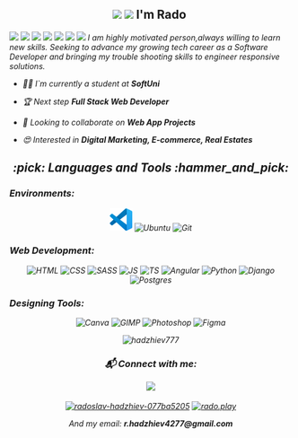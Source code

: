 <h2 align="center"><img src="https://github.com/TheDudeThatCode/TheDudeThatCode/blob/master/Assets/Hi.gif" width="20px"> <img src="https://github.com/TheDudeThatCode/TheDudeThatCode/blob/master/Assets/Earth.gif" width="20px"> I'm Rado&nbsp;</h2>

<p>
<!--   <img src="https://github.com/TheDudeThatCode/TheDudeThatCode/blob/master/Assets/Hi.gif" width="20px"> -->
<!--   <img src="https://github.com/TheDudeThatCode/TheDudeThatCode/blob/master/Assets/Earth.gif" width="20px"> -->
   <img src="https://github.com/TheDudeThatCode/TheDudeThatCode/blob/master/Assets/Earth.gif" width="20px"> 
    <img src="https://github.com/TheDudeThatCode/TheDudeThatCode/blob/master/Assets/Earth.gif" width="20px"> 
    <img src="https://github.com/TheDudeThatCode/TheDudeThatCode/blob/master/Assets/Earth.gif" width="20px"> 
    <img src="https://github.com/TheDudeThatCode/TheDudeThatCode/blob/master/Assets/Earth.gif" width="20px"> 
    <img src="https://github.com/TheDudeThatCode/TheDudeThatCode/blob/master/Assets/Earth.gif" width="20px"> 
    <img src="https://github.com/TheDudeThatCode/TheDudeThatCode/blob/master/Assets/Earth.gif" width="20px"> 
    <img src="https://github.com/TheDudeThatCode/TheDudeThatCode/blob/master/Assets/Earth.gif" width="20px"> 
  <em>
 I am highly motivated person,always willing to learn new skills. Seeking to advance my growing tech career as a Software Developer and bringing my trouble shooting skills to engineer responsive solutions. 
<!-- :man_technologist:I`m currently student in Softni. 
:trophy:Next step Python Full Stack Web Developer.
:heart_eyes: Interested in digital marketing, e-commerce. -->
   
- :man_technologist: I`m currently a student at **SoftUni**
    
 - :trophy: Next step **Full Stack Web Developer**
    
 - :eyes: Looking to collaborate on **Web App Projects**

- :heart_eyes: Interested in **Digital Marketing, E-commerce, Real Estates**
    
<h2 align="center">:pick: Languages and Tools :hammer_and_pick:</h2>     
<!--     
         https://e1.pngegg.com/pngimages/38/630/png-clipart-minecraft-diamond-pickaxe-minecraft-diamond-axe-thumbnail.png -->
<h3 align="left">Environments:</h3>
  
 <p align="center">
 <img alt="VSCode" width="40px" height="40px" src="https://raw.githubusercontent.com/Mempler/Mempler/master/assets//visual-studio-code.svg"/>
<img alt="Ubuntu" width="40px" height="40px" src="https://cdn.jsdelivr.net/gh/devicons/devicon/icons/ubuntu/ubuntu-plain.svg" />
<img alt="Git" width="40px" height="40px" src="https://cdn.jsdelivr.net/gh/devicons/devicon/icons/git/git-original.svg" />
 </p>

<h3 align="left">Web Development:</h3>
    
<p align="center">
<img alt="HTML" width="40px" height="40px" src="https://cdn.jsdelivr.net/gh/devicons/devicon/icons/html5/html5-original-wordmark.svg" />
<img alt="CSS" width="40px" height="40px" src="https://cdn.jsdelivr.net/gh/devicons/devicon/icons/css3/css3-original-wordmark.svg" />
 <img alt="SASS" width="40px" height="40px" src="https://cdn.jsdelivr.net/gh/devicons/devicon/icons/sass/sass-original.svg" />
<img alt="JS" width="40px" height="40px" src="https://cdn.jsdelivr.net/gh/devicons/devicon/icons/javascript/javascript-original.svg" />   
 <img alt="TS" width="40px" height="40px" src="https://cdn.jsdelivr.net/gh/devicons/devicon/icons/typescript/typescript-original.svg" /> 
  <img alt="Angular" width="40px" height="40px" src="https://cdn.jsdelivr.net/gh/devicons/devicon/icons/angularjs/angularjs-original.svg" />
<img alt="Python" width="40px" height="40px" src="https://cdn.jsdelivr.net/gh/devicons/devicon/icons/python/python-original.svg" />
<img alt="Django" width="40px" height="40px" src="https://cdn.jsdelivr.net/gh/devicons/devicon/icons/django/django-plain.svg" />
<img alt="Postgres" width="40px" height="40px" src="https://cdn.jsdelivr.net/gh/devicons/devicon/icons/postgresql/postgresql-original.svg" />
</p>
 
<h3 align="left">Designing Tools:</h3>
    
<p align="center">
<img alt="Canva" width="40px" height="40px" src="https://cdn.jsdelivr.net/gh/devicons/devicon/icons/canva/canva-original.svg" />
<img alt="GIMP" width="40px" height="40px" src="https://cdn.jsdelivr.net/gh/devicons/devicon/icons/gimp/gimp-original.svg" />
<img alt="Photoshop" width="40px" height="40px" src="https://cdn.jsdelivr.net/gh/devicons/devicon/icons/photoshop/photoshop-plain.svg" />
<img alt="Figma" width="40px" height="40px" src="https://cdn.jsdelivr.net/gh/devicons/devicon/icons/figma/figma-original.svg" /></p>
    
<div align="center"><p><img src="https://github-readme-stats.vercel.app/api/top-langs?username=hadzhiev777&show_icons=true&locale=en&layout=compact" alt="hadzhiev777" /> </div>
    

### <h3 align="center">:mailbox_with_mail: Connect with me:</h3>
<p align="left">
</p>
   
   <div id="header" align="center"><img src="https://media.giphy.com/media/bGgsc5mWoryfgKBx1u/giphy.gif" width="200"/>

<p align="center">
<a href="https://linkedin.com/in/radoslav-hadzhiev-077ba5205" target="blank"><img align="center" src="https://raw.githubusercontent.com/rahuldkjain/github-profile-readme-generator/master/src/images/icons/Social/linked-in-alt.svg" alt="radoslav-hadzhiev-077ba5205" height="30" width="40" /></a>
<a href="https://fb.com/rado.play" target="blank"><img align="center" src="https://raw.githubusercontent.com/rahuldkjain/github-profile-readme-generator/master/src/images/icons/Social/facebook.svg" alt="rado.play" height="30" width="40" /></a>
</p>
     <p align="center">And my email: <b>r.hadzhiev4277@gmail.com</b></p>
               </div>

<!-- **HadzhieV777/HadzhieV777** is a ✨ _special_ ✨ repository because its `README.md` (this file) appears on your GitHub profile. -->
